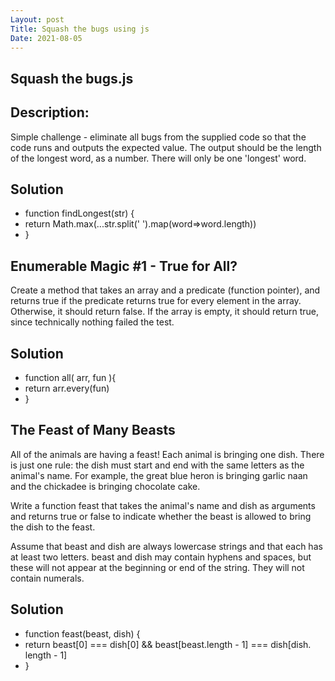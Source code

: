 ```yaml
---
Layout: post
Title: Squash the bugs using js
Date: 2021-08-05
---
```


## Squash the bugs.js

## Description:

Simple challenge - eliminate all bugs from the supplied code so that the code runs and outputs the expected value. The output should be the length of the longest word, as a number.
There will only be one 'longest' word.

## Solution

- function findLongest(str) {
- return Math.max(...str.split(' ').map(word=>word.length))
- }

## Enumerable Magic #1 - True for All?

Create a method that takes an array and a predicate (function pointer), and returns true if the predicate returns true for every element in the array. Otherwise, it should return false. If the array is empty, it should return true, since technically nothing failed the test.

## Solution

- function all( arr, fun ){
- return arr.every(fun)
- }

## The Feast of Many Beasts

All of the animals are having a feast! Each animal is bringing one dish. There is just one rule: the dish must start and end with the same letters as the animal's name. For example, the great blue heron is bringing garlic naan and the chickadee is bringing chocolate cake.

Write a function feast that takes the animal's name and dish as arguments and returns true or false to indicate whether the beast is allowed to bring the dish to the feast.

Assume that beast and dish are always lowercase strings and that each has at least two letters. beast and dish may contain hyphens and spaces, but these will not appear at the beginning or end of the string. They will not contain numerals.

## Solution

- function feast(beast, dish) {
- return beast[0] === dish[0] && beast[beast.length - 1] === dish[dish. length - 1]
- }
